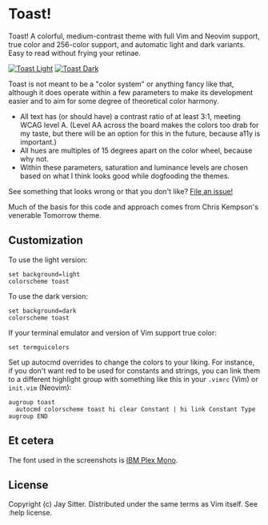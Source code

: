 # Toast!

Toast! A colorful, medium-contrast theme with full Vim and Neovim support, true
color and 256-color support, and automatic light and dark variants. Easy to read
without frying your retinae.

[![Toast Light](https://live.staticflickr.com/65535/50524666302_001703f6b1_b.jpg)](https://flic.kr/p/2jYG83f)
[![Toast Dark](https://live.staticflickr.com/65535/50524666187_1866f8a909_b.jpg)](https://flic.kr/p/2jYG81g)

Toast is not meant to be a "color system" or anything fancy like that,
although it does operate within a few parameters to make its development
easier and to aim for some degree of theoretical color harmony.

- All text has (or should have) a contrast ratio of at least 3:1, meeting WCAG
  level A. (Level AA across the board makes the colors too drab for my taste,
  but there will be an option for this in the future, because a11y is
  important.)
- All hues are multiples of 15 degrees apart on the color wheel, because why
  not.
- Within these parameters, saturation and luminance levels are chosen based on
  what I think looks good while dogfooding the themes.

See something that looks wrong or that you don't like? [File an
issue!](https://github.com/jsit/toast.vim/issues)

Much of the basis for this code and approach comes from Chris Kempson's
venerable Tomorrow theme.

## Customization

To use the light version:

```vim
set background=light
colorscheme toast
```
To use the dark version:

```vim
set background=dark
colorscheme toast
```

If your terminal emulator and version of Vim support true color:

```vim
set termguicolors
```

Set up autocmd overrides to change the colors to your liking. For instance, if
you don't want red to be used for constants and strings, you can link them to a
different highlight group with something like this in your `.vimrc` (Vim) or
`init.vim` (Neovim):

```vim
augroup toast
  autocmd colorscheme toast hi clear Constant | hi link Constant Type
augroup END
```

## Et cetera

The font used in the screenshots is [IBM Plex Mono](https://github.com/IBM/plex).

## License

Copyright (c) Jay Sitter. Distributed under the same terms as Vim itself. See
:help license.
